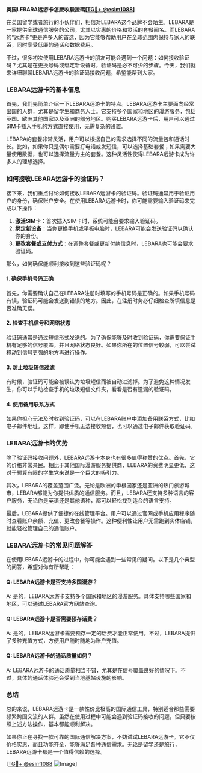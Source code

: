 **英国LEBARA远游卡怎麽收驗證碼[[TG💪+ @esim1088](https://t.me/s/esim1088)]**

在英国留学或者旅行的小伙伴们，相信对LEBARA这个品牌不会陌生。LEBARA是一家提供全球通信服务的公司，尤其以实惠的价格和灵活的套餐闻名。而LEBARA的“远游卡”更是许多人的首选，因为它能够帮助用户在全球范围内保持与家人的联系，同时享受低廉的通话和数据费用。

不过，很多初次使用LEBARA远游卡的朋友可能会遇到一个问题：如何接收验证码？尤其是在更换号码或绑定新设备时，验证码是必不可少的步骤。今天，我们就来详细聊聊LEBARA远游卡的验证码接收问题，希望能帮到大家。

### LEBARA远游卡的基本信息

首先，我们先简单介绍一下LEBARA远游卡的特点。LEBARA远游卡主要面向经常出国的人群，尤其是留学生和商务人士。它支持多个国家和地区的漫游服务，包括英国、欧洲其他国家以及亚洲的部分地区。购买LEBARA远游卡后，用户可以通过SIM卡插入手机的方式直接使用，无需复杂的设置。

LEBARA的套餐非常灵活，用户可以根据自己的需求选择不同的流量包和通话时长。比如，如果你只是偶尔需要打电话或发短信，可以选择基础套餐；如果需要大量使用数据，也可以选择流量为主的套餐。这种灵活性使得LEBARA远游卡成为许多人的理想选择。

### 如何接收LEBARA远游卡的验证码？

接下来，我们重点讨论如何接收LEBARA远游卡的验证码。验证码通常用于验证用户的身份，确保账户安全。在使用LEBARA远游卡时，你可能需要输入验证码来完成以下操作：

1. **激活SIM卡**：首次插入SIM卡时，系统可能会要求输入验证码。
2. **绑定新设备**：当你更换手机或平板电脑时，LEBARA可能会发送验证码以确认你的身份。
3. **更改套餐或支付方式**：在调整套餐或更新付款信息时，LEBARA也可能会要求验证码。

那么，如何确保能顺利接收到这些验证码呢？

#### 1. 确保手机号码正确

首先，你需要确认自己在LEBARA注册时填写的手机号码是正确的。如果手机号码有误，验证码可能会发送到错误的地方。因此，在注册时务必仔细检查所填信息是否准确无误。

#### 2. 检查手机信号和网络状态

验证码通常是通过短信形式发送的。为了确保能够及时收到验证码，你需要保证手机有足够的信号覆盖，并且网络状态良好。如果你所在的位置信号较弱，可以尝试移动到信号更强的地方再进行操作。

#### 3. 防止垃圾短信过滤

有时候，验证码可能会被误认为垃圾短信而被自动过滤掉。为了避免这种情况发生，你可以手动检查手机的垃圾短信文件夹，看看是否有遗漏的验证码。

#### 4. 使用备用联系方式

如果你担心无法及时收到验证码，可以在LEBARA账户中添加备用联系方式，比如电子邮件地址。这样，即使手机无法接收短信，也可以通过电子邮件获取验证码。

### LEBARA远游卡的优势

除了验证码接收问题外，LEBARA远游卡本身也有很多值得称赞的优点。首先，它的价格非常亲民。相比于其他国际漫游服务提供商，LEBARA的资费明显更低，这对于预算有限的学生党来说是一个巨大的吸引力。

其次，LEBARA的覆盖范围广泛。无论是欧洲的申根国家还是亚洲的热门旅游城市，LEBARA都能为你提供优质的通信服务。而且，LEBARA还支持多种语言的客户服务，无论你是英语还是其他语种，都可以轻松找到适合的语言支持。

最后，LEBARA提供了便捷的在线管理平台。用户可以通过官网或手机应用程序随时查看账户余额、充值、更改套餐等操作。这种便利性让用户无需跑到实体店铺，就能轻松管理自己的通信账户。

### LEBARA远游卡的常见问题解答

在使用LEBARA远游卡的过程中，你可能会遇到一些常见的疑问。以下是几个典型的问答，希望对你有所帮助：

#### Q: LEBARA远游卡是否支持多国漫游？
A: 是的，LEBARA远游卡支持多个国家和地区的漫游服务。具体支持哪些国家和地区，可以通过LEBARA官方网站查询。

#### Q: LEBARA远游卡是否需要预存话费？
A: 是的，LEBARA远游卡需要预存一定的话费才能正常使用。不过，LEBARA提供了多种充值方式，方便用户随时随地为账户充值。

#### Q: LEBARA远游卡的通话质量如何？
A: LEBARA远游卡的通话质量相当不错，尤其是在信号覆盖良好的情况下。不过，具体的通话体验还会受到当地基站设施的影响。

### 总结

总的来说，LEBARA远游卡是一款性价比极高的国际通信工具，特别适合那些需要频繁跨国交流的人群。虽然在使用过程中可能会遇到验证码接收的问题，但只要按照上述方法操作，基本都能顺利解决。

如果你正在寻找一款可靠的国际通信解决方案，不妨试试LEBARA远游卡。它不仅价格实惠，而且功能齐全，能够满足各种通信需求。无论是留学还是旅行，LEBARA远游卡都是一个值得信赖的选择。

[[TG💪+ @esim1088](https://t.me/s/esim1088) ![Image](https://i.postimg.cc/4NQfJmqS/Snipaste-2025-05-13-00-14-12.png)]